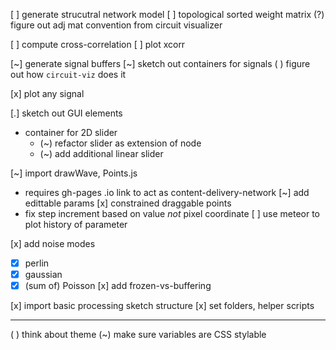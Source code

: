 [ ] generate strucutral network model 
  [ ] topological sorted weight matrix
  (?) figure out adj mat convention from circuit visualizer 

[ ] compute cross-correlation
  [ ] plot xcorr

[~] generate signal buffers
  [~] sketch out containers for signals 
	( ) figure out how `circuit-viz` does it

[x] plot any signal 

[.] sketch out GUI elements
  - container for 2D slider
    - (~) refactor slider as extension of node
    - (~) add additional linear slider

[~] import drawWave, Points.js
  - requires gh-pages .io link to act as content-delivery-network
[~] add edittable params
  [x] constrained draggable points
  - fix step increment based on value *not* pixel coordinate
  [ ] use meteor to plot history of parameter
 


[x] add noise modes
  - [x] perlin
  - [x] gaussian
  - [x] (sum of) Poisson
[x] add frozen-vs-buffering

[x] import basic processing sketch structure
	[x] set folders, helper scripts

---

( ) think about theme 
	(~) make sure variables are CSS stylable
 


